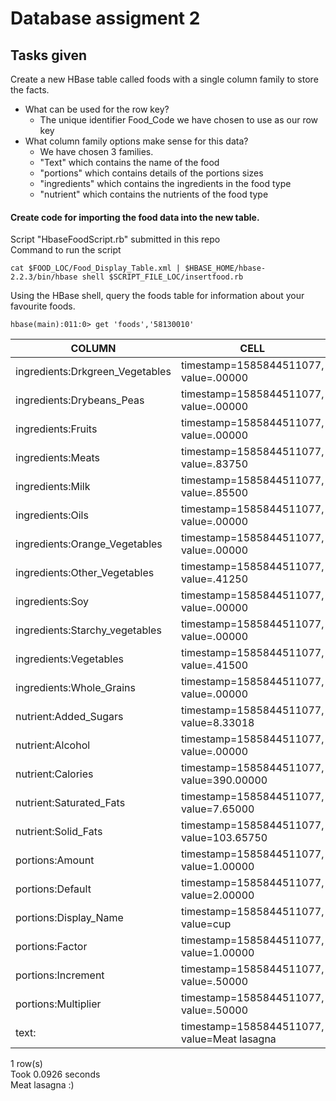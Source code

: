 # Database assigment 2


## Tasks given
Create a new HBase table called foods with a single column family to store the facts.
- What can be used for the row key?
  - The unique identifier Food_Code we have chosen to use as our row key
- What column family options make sense for this data?
  - We have chosen 3 families.
  - "Text" which contains the name of the food
  - "portions" which contains details of the portions sizes
  - "ingredients" which contains the ingredients in the food type
  - "nutrient" which contains the nutrients of the food type
   


#### Create code for importing the food data into the new table.

Script "HbaseFoodScript.rb" submitted in this repo
<br>
Command to run the script
<br>
```
cat $FOOD_LOC/Food_Display_Table.xml | $HBASE_HOME/hbase-2.2.3/bin/hbase shell $SCRIPT_FILE_LOC/insertfood.rb
```
Using the HBase shell, query the foods table for information about your favourite foods.

```
hbase(main):011:0> get 'foods','58130010'
``` 

|COLUMN                            |  CELL
| ------------- | ------------- |
|ingredients:Drkgreen_Vegetables   | timestamp=1585844511077, value=.00000|
ingredients:Drybeans_Peas          | timestamp=1585844511077, value=.00000
ingredients:Fruits                 | timestamp=1585844511077, value=.00000
ingredients:Meats                  | timestamp=1585844511077, value=.83750
ingredients:Milk                   | timestamp=1585844511077, value=.85500
ingredients:Oils                   | timestamp=1585844511077, value=.00000
ingredients:Orange_Vegetables      | timestamp=1585844511077, value=.00000
ingredients:Other_Vegetables       | timestamp=1585844511077, value=.41250
ingredients:Soy                    | timestamp=1585844511077, value=.00000
ingredients:Starchy_vegetables     | timestamp=1585844511077, value=.00000
ingredients:Vegetables             | timestamp=1585844511077, value=.41500
ingredients:Whole_Grains           | timestamp=1585844511077, value=.00000
nutrient:Added_Sugars              | timestamp=1585844511077, value=8.33018
nutrient:Alcohol                   | timestamp=1585844511077, value=.00000
nutrient:Calories                  | timestamp=1585844511077, value=390.00000
nutrient:Saturated_Fats            | timestamp=1585844511077, value=7.65000
nutrient:Solid_Fats                | timestamp=1585844511077, value=103.65750
portions:Amount                    | timestamp=1585844511077, value=1.00000
portions:Default                   | timestamp=1585844511077, value=2.00000
portions:Display_Name              | timestamp=1585844511077, value=cup
portions:Factor                    | timestamp=1585844511077, value=1.00000
portions:Increment                 | timestamp=1585844511077, value=.50000
portions:Multiplier                | timestamp=1585844511077, value=.50000
text:                              | timestamp=1585844511077, value=Meat lasagna

1 row(s)
<br>
Took 0.0926 seconds
<br>
Meat lasagna :)
